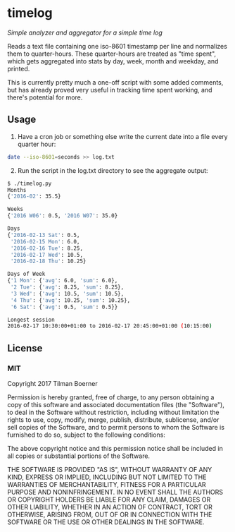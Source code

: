 # timelog

*Simple analyzer and aggregator for a simple time log*

Reads a text file containing one iso-8601 timestamp per line and normalizes
them to quarter-hours. These quarter-hours are treated as "time spent", which
gets aggregated into stats by day, week, month and weekday, and printed.

This is currently pretty much a one-off script with some added comments, but has 
already proved very useful in tracking time spent working, and there's potential
for more.

## Usage

1. Have a cron job or something else write the current date into a file every quarter hour:

```sh
date --iso-8601=seconds >> log.txt
```

2. Run the script in the log.txt directory to see the aggregate output:

```sh
$ ./timelog.py
Months
{'2016-02': 35.5}

Weeks
{'2016 W06': 0.5, '2016 W07': 35.0}

Days
{'2016-02-13 Sat': 0.5,
 '2016-02-15 Mon': 6.0,
 '2016-02-16 Tue': 8.25,
 '2016-02-17 Wed': 10.5,
 '2016-02-18 Thu': 10.25}

Days of Week
{'1 Mon': {'avg': 6.0, 'sum': 6.0},
 '2 Tue': {'avg': 8.25, 'sum': 8.25},
 '3 Wed': {'avg': 10.5, 'sum': 10.5},
 '4 Thu': {'avg': 10.25, 'sum': 10.25},
 '6 Sat': {'avg': 0.5, 'sum': 0.5}}

Longest session
2016-02-17 10:30:00+01:00 to 2016-02-17 20:45:00+01:00 (10:15:00)
```

## License

### MIT

Copyright 2017 Tilman Boerner

Permission is hereby granted, free of charge, to any person obtaining 
a copy of this software and associated documentation files (the "Software"), 
to deal in the Software without restriction, including without limitation 
the rights to use, copy, modify, merge, publish, distribute, sublicense, and/or
sell copies of the Software, and to permit persons to whom the Software is 
furnished to do so, subject to the following conditions:

The above copyright notice and this permission notice shall be included in all
copies or substantial portions of the Software.

THE SOFTWARE IS PROVIDED "AS IS", WITHOUT WARRANTY OF ANY KIND, EXPRESS OR 
IMPLIED, INCLUDING BUT NOT LIMITED TO THE WARRANTIES OF MERCHANTABILITY, FITNESS 
FOR A PARTICULAR PURPOSE AND NONINFRINGEMENT. IN NO EVENT SHALL THE AUTHORS OR 
COPYRIGHT HOLDERS BE LIABLE FOR ANY CLAIM, DAMAGES OR OTHER LIABILITY, WHETHER IN 
AN ACTION OF CONTRACT, TORT OR OTHERWISE, ARISING FROM, OUT OF OR IN CONNECTION WITH
THE SOFTWARE OR THE USE OR OTHER DEALINGS IN THE SOFTWARE.
